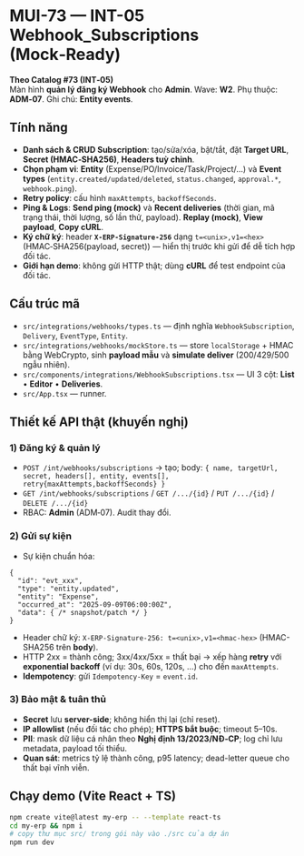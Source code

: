 
# MUI-73 — INT-05 Webhook_Subscriptions (Mock‑Ready)

**Theo Catalog #73 (INT‑05)**  
Màn hình **quản lý đăng ký Webhook** cho **Admin**. Wave: **W2**. Phụ thuộc: **ADM‑07**. Ghi chú: **Entity events**.

## Tính năng
- **Danh sách & CRUD Subscription**: tạo/sửa/xóa, bật/tắt, đặt **Target URL**, **Secret (HMAC‑SHA256)**, **Headers tuỳ chỉnh**.
- **Chọn phạm vi**: **Entity** (Expense/PO/Invoice/Task/Project/…) và **Event types** (`entity.created/updated/deleted`, `status.changed`, `approval.*`, `webhook.ping`).  
- **Retry policy**: cấu hình `maxAttempts`, `backoffSeconds`.  
- **Ping & Logs**: **Send ping (mock)** và **Recent deliveries** (thời gian, mã trạng thái, thời lượng, số lần thử, payload). **Replay (mock)**, **View payload**, **Copy cURL**.  
- **Ký chữ ký**: header **`X‑ERP‑Signature‑256`** dạng `t=<unix>,v1=<hex>` (HMAC‑SHA256(payload, secret)) — hiển thị trước khi gửi để dễ tích hợp đối tác.
- **Giới hạn demo**: không gửi HTTP thật; dùng **cURL** để test endpoint của đối tác.

## Cấu trúc mã
- `src/integrations/webhooks/types.ts` — định nghĩa `WebhookSubscription`, `Delivery`, `EventType`, `Entity`.  
- `src/integrations/webhooks/mockStore.ts` — store `localStorage` + HMAC bằng WebCrypto, sinh **payload mẫu** và **simulate deliver** (200/429/500 ngẫu nhiên).  
- `src/components/integrations/WebhookSubscriptions.tsx` — UI 3 cột: **List** • **Editor** • **Deliveries**.  
- `src/App.tsx` — runner.

## Thiết kế API thật (khuyến nghị)
### 1) Đăng ký & quản lý
- `POST /int/webhooks/subscriptions` → tạo; body: `{ name, targetUrl, secret, headers[], entity, events[], retry{maxAttempts,backoffSeconds} }`
- `GET /int/webhooks/subscriptions` / `GET /.../{id}` / `PUT /.../{id}` / `DELETE /.../{id}`  
- RBAC: **Admin** (ADM‑07). Audit thay đổi.

### 2) Gửi sự kiện
- Sự kiện chuẩn hóa:  
```jsonc
{
  "id": "evt_xxx",
  "type": "entity.updated",
  "entity": "Expense",
  "occurred_at": "2025-09-09T06:00:00Z",
  "data": { /* snapshot/patch */ }
}
```
- Header chữ ký: `X-ERP-Signature-256: t=<unix>,v1=<hmac-hex>` (HMAC-SHA256 trên **body**).  
- HTTP 2xx = thành công; 3xx/4xx/5xx = thất bại → xếp hàng **retry** với **exponential backoff** (ví dụ: 30s, 60s, 120s, …) cho đến `maxAttempts`.  
- **Idempotency**: gửi `Idempotency-Key` = `event.id`.

### 3) Bảo mật & tuân thủ
- **Secret** lưu **server-side**; không hiển thị lại (chỉ reset).  
- **IP allowlist** (nếu đối tác cho phép); **HTTPS bắt buộc**; timeout 5–10s.  
- **PII**: mask dữ liệu cá nhân theo **Nghị định 13/2023/NĐ‑CP**; log chỉ lưu metadata, payload tối thiểu.  
- **Quan sát**: metrics tỷ lệ thành công, p95 latency; dead-letter queue cho thất bại vĩnh viễn.

## Chạy demo (Vite React + TS)
```bash
npm create vite@latest my-erp -- --template react-ts
cd my-erp && npm i
# copy thư mục src/ trong gói này vào ./src của dự án
npm run dev
```
